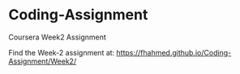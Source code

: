 # Coding-Assignment
Coursera Week2 Assignment

Find the Week-2 assignment at:
https://fhahmed.github.io/Coding-Assignment/Week2/
